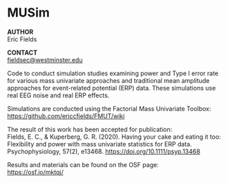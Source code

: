# MUSim

**AUTHOR**  
Eric Fields  

**CONTACT**  
fieldsec@westminster.edu 

Code to conduct simulation studies examining power and Type I error rate for various mass univariate approaches and traditional mean amplitude approaches for event-related potential (ERP) data. These simulations use real EEG noise and real ERP effects.

Simulations are conducted using the Factorial Mass Univariate Toolbox:  
https://github.com/ericcfields/FMUT/wiki

The result of this work has been accepted for publication:  
Fields, E. C., & Kuperberg, G. R. (2020). Having your cake and eating it too: Flexibility and power with mass univariate statistics for ERP data. Psychophysiology, 57(2), e13468. https://doi.org/10.1111/psyp.13468 

Results and materials can be found on the OSF page:  
https://osf.io/mktqj/

